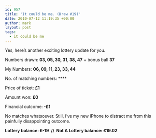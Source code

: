```yaml
---
id: 957
title: 'It could be me. (Draw #19)'
date: 2010-07-12 11:19:35 +00:00
author: mark
layout: post
tags:
  - it could be me
---
```

Yes, here&#8217;s another exciting lottery update for you.

Numbers drawn: **03, 05, 30, 31, 38, 47** + bonus ball **37**

My Numbers: **06, 09, 11, 23, 33, 44**

No. of matching numbers: ****

Price of ticket: **£1**

Amount won: **£0**

Financial outcome: **-£1**

No matches whatsoever. Still, i&#8217;ve my new iPhone to distract me from this painfully disappointing outcome.

**Lottery balance: £-19  //  Not A Lottery balance: £19.02**